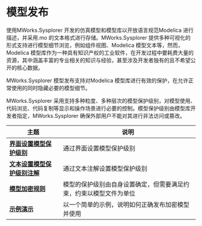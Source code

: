 # 模型发布

使用MWorks.Sysplorer 开发的仿真模型和模型库以开放语言规范Modelica 进行描述，并采用.mo 的文本格式进行存储。MWorks.Sysplorer 提供多种可视化的形式支持进行模型细节浏览，例如组件视图、Modelica 模型文本等，然而，Modelica 模型库作为一种具有知识产权的工业软件，在开发过程中要耗费大量的资源，其中涵盖丰富的专业相关的知识与经验，甚至涉及开发者独有的且不希望公开的核心数据。

MWorks.Sysplorer 模型发布支持对Modelica 模型库进行有效的保护，在允许正常使用的同时隐藏必要的模型细节。

MWorks.Sysplorer 采用支持多种粒度、多种层次的模型保护级别，对模型使用、代码浏览、代码复制等显示和操作场景进行必要的控制。模型保护级别由模型库开发者指定，MWorks.Sysplorer 确保外部用户不能对其进行非法访问或篡改。

| 主题                                                         | 说明                                                         |
| ------------------------------------------------------------ | ------------------------------------------------------------ |
| **[界面设置模型保护级别](#/forthExample/PublishModel/InterfaceSetEncryptLevel)** | 通过界面设置模型保护级别                                     |
| **[文本设置模型保护级别注解](#/forthExample/PublishModel/EncryptLevelAnnotation)** | 通过文本注解设置模型保护级别                                 |
| **[模型加密规则](#/forthExample/PublishModel/ModelEncryptRules)** | 模型的保护级别由自身设置确定，但需要满足约束，约束以模型文件为单位 |
| **[示例演示](#/forthExample/PublishModel/Samples)**          | 以一个简单的示例，说明如何正确发布加密模型并使用             |

